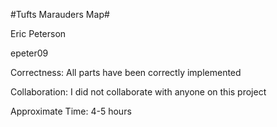 #Tufts Marauders Map#

Eric Peterson

epeter09

Correctness: All parts have been correctly implemented

Collaboration: I did not collaborate with anyone on this project

Approximate Time: 4-5 hours

